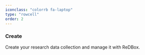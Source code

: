 ```yaml
---
iconclass: "colorrb fa-laptop"
type: "rowcell"
order: 2
---
```

### Create
Create your research data collection and manage it with ReDBox.
